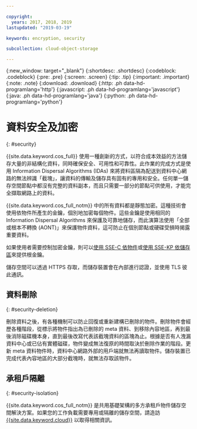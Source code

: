 ```yaml
---

copyright:
  years: 2017, 2018, 2019
lastupdated: "2019-03-19"

keywords: encryption, security

subcollection: cloud-object-storage

---
```

{:new_window: target="_blank"}
{:shortdesc: .shortdesc}
{:codeblock: .codeblock}
{:pre: .pre}
{:screen: .screen}
{:tip: .tip}
{:important: .important}
{:note: .note}
{:download: .download} 
{:http: .ph data-hd-programlang='http'} 
{:javascript: .ph data-hd-programlang='javascript'} 
{:java: .ph data-hd-programlang='java'} 
{:python: .ph data-hd-programlang='python'}

# 資料安全及加密
{: #security}

{{site.data.keyword.cos_full}} 使用一種創新的方式，以符合成本效益的方法儲存大量的非結構化資料，同時確保安全、可用性和可靠性。此作業的完成方式是使用 Information Dispersal Algorithms (IDAs) 來將資料區隔為配送到資料中心網路的無法辨識「截塊」，讓資料的傳輸及儲存具有固有的專用和安全。任何單一儲存空間節點中都沒有完整的資料副本，而且只需要一部分的節點可供使用，才能完全擷取網路上的資料。

{{site.data.keyword.cos_full_notm}} 中的所有資料都是靜態加密。這種技術會使用依物件所產生的金鑰，個別地加密每個物件。這些金鑰是使用相同的 Information Dispersal Algorithms 來保護及可靠地儲存，而此演算法使用「全部或根本不轉換 (AONT)」來保護物件資料，這可防止在個別節點或硬碟受損時揭露重要資料。

如果使用者需要控制加密金鑰，則可以[使用 SSE-C 依物件](/docs/services/cloud-object-storage?topic=cloud-object-storage-encryption#encryption-sse-c)或[使用 SSE-KP 依儲存區](/docs/services/cloud-object-storage?topic=cloud-object-storage-encryption#encryption-kp)來提供根金鑰。

儲存空間可以透過 HTTPS 存取，而儲存裝置會在內部進行認證，並使用 TLS 彼此通訊。


## 資料刪除
{: #security-deletion}

刪除資料之後，有各種機制可以防止回復或重新建構已刪除的物件。刪除物件會經歷各種階段，從標示將物件指出為已刪除的 meta 資料、到移除內容地區，再到最後消除磁碟機本身，直到最後改寫代表該截塊資料的區塊為止。根據是否有人洩漏資料中心或已佔有實體磁碟，物件變成無法復原的時間取決於刪除作業的階段。更新 meta 資料物件時，資料中心網路外部的用戶端就無法再讀取物件。儲存裝置已完成代表內容地區的大部分截塊時，就無法存取該物件。

## 承租戶隔離
{: #security-isolation}

{{site.data.keyword.cos_full_notm}} 是共用基礎架構的多方承租戶物件儲存空間解決方案。如果您的工作負載需要專用或隔離的儲存空間，請造訪 [{{site.data.keyword.cloud}}](https://www.ibm.com/cloud/object-storage) 以取得相關資訊。
